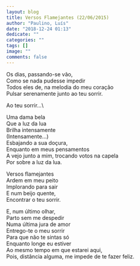 ```yaml
---
layout: blog
title: Versos Flamejantes (22/06/2015)
author: "Paulino, Luís"
date: "2018-12-24 01:13"
dedicate: ""
categories: ""
tags: []
image: ""
comments: false
---
```


Os dias, passando-se vão,\
Como se nada pudesse impedir\
Todos eles de, na melodia do meu coração\
Pulsar serenamente junto ao teu sorrir.

Ao teu sorrir...\

Uma dama bela\
Que a luz da lua\
Brilha intensamente\
(Intensamente...)\
Esbajando a sua doçura,\
Enquanto em meus pensamentos\
A vejo junto a mim, trocando votos na capela\
Por sobre a luz da lua.

Versos flamejantes\
Ardem em meu peito\
Implorando para sair\
E num beijo quente,\
Encontrar o teu sorrir.

E, num último olhar,\
Parto sem me despedir\
Numa última jura de amor\
Entrego-te o meu sorrir\
Para que não te sintas só\
Enquanto longe eu estiver\
Ao mesmo tempo em que estarei aqui,\
Pois, distância alguma, me impede de te fazer feliz.
